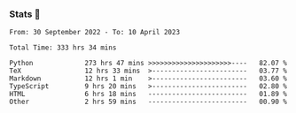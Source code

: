 ### Stats 👋
<!--START_SECTION:waka-->

```text
From: 30 September 2022 - To: 10 April 2023

Total Time: 333 hrs 34 mins

Python             273 hrs 47 mins >>>>>>>>>>>>>>>>>>>>>----   82.07 %
TeX                12 hrs 33 mins  >------------------------   03.77 %
Markdown           12 hrs 1 min    >------------------------   03.60 %
TypeScript         9 hrs 20 mins   >------------------------   02.80 %
HTML               6 hrs 18 mins   -------------------------   01.89 %
Other              2 hrs 59 mins   -------------------------   00.90 %
```

<!--END_SECTION:waka-->

<!--
**buhaytza2005/buhaytza2005** is a ✨ _special_ ✨ repository because its `README.md` (this file) appears on your GitHub profile.

Here are some ideas to get you started:

- 🔭 I’m currently working on ...
- 🌱 I’m currently learning ...
- 👯 I’m looking to collaborate on ...
- 🤔 I’m looking for help with ...
- 💬 Ask me about ...
- 📫 How to reach me: ...
- 😄 Pronouns: ...
- ⚡ Fun fact: ...
-->


